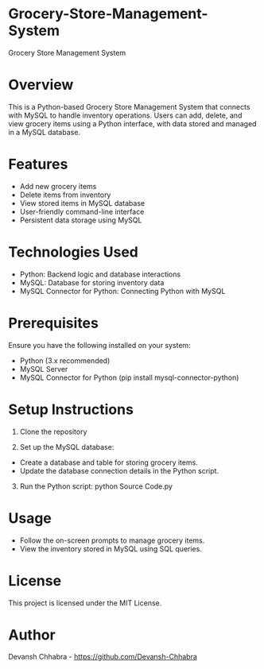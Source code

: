 # Grocery-Store-Management-System
Grocery Store Management System

# Overview

This is a Python-based Grocery Store Management System that connects with MySQL to handle inventory operations. Users can add, delete, and view grocery items using a Python interface, with data stored and managed in a MySQL database.

# Features
* Add new grocery items
* Delete items from inventory
* View stored items in MySQL database
* User-friendly command-line interface
* Persistent data storage using MySQL

# Technologies Used
* Python: Backend logic and database interactions
* MySQL: Database for storing inventory data
* MySQL Connector for Python: Connecting Python with MySQL

# Prerequisites
Ensure you have the following installed on your system:
* Python (3.x recommended)
* MySQL Server
* MySQL Connector for Python (pip install mysql-connector-python)

# Setup Instructions
1) Clone the repository

2) Set up the MySQL database:
* Create a database and table for storing grocery items.
* Update the database connection details in the Python script.
  
3) Run the Python script:
python Source Code.py

# Usage

* Follow the on-screen prompts to manage grocery items.
* View the inventory stored in MySQL using SQL queries.

# License

This project is licensed under the MIT License.

# Author
Devansh Chhabra - https://github.com/Devansh-Chhabra
